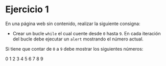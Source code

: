 # Ejercicio 1

En una página web sin contenido, realizar la siguiente consigna:

- Crear un bucle ``while`` el cual cuente desde ``0`` hasta ``9``. En cada iteración del bucle debe ejecutar un ``alert`` mostrando el número actual.

Si tiene que contar de ``0`` a ``9`` debe mostrar los siguientes números:

0
1
2
3
4
5
6
7
8
9